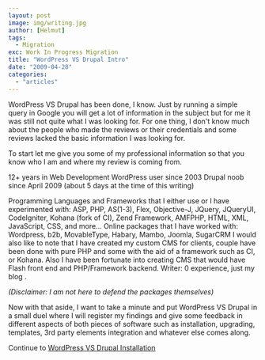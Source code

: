 ```yaml
---
layout: post
image: img/writing.jpg
author: [Helmut]
tags:
  - Migration
exc: Work In Progress Migration
title: "WordPress VS Drupal Intro"
date: "2009-04-28"
categories: 
  - "articles"
---
```


WordPress VS Drupal has been done, I know. Just by running a simple query in Google you will get a lot of information in the subject but for me it was still not quite what I was looking for. For one thing, I don't know much about the people who made the reviews or their credentials and some reviews lacked the basic information I was looking for.

To start let me give you some of my professional information so that you know who I am and where my review is coming from.

12+ years in Web Development WordPress user since 2003 Drupal noob since April 2009 (about 5 days at the time of this writing)

Programming Languages and Frameworks that I either use or I have experimented with: ASP, PHP, AS(1-3), Flex, Objective-J, JQuery, JQueryUI, CodeIgniter, Kohana (fork of CI), Zend Framework, AMFPHP, HTML, XML, JavaScript, CSS, and more... Online packages that I have worked with: Wordpress, b2b, MovableType, Habary, Mambo, Joomla, SugarCRM I would also like to note that I have created my custom CMS for clients, couple have been done with pure PHP and some with the aid of a framework such as CI, or Kohana. Also I have been fortunate into creating CMS that would have Flash front end and PHP/Framework backend. Writer: 0 experience, just my blog .

_(Disclaimer: I am not here to defend the packages themselves)_

Now with that aside, I want to take a minute and put WordPress VS Drupal in a small duel where I will register my findings and give some feedback in different aspects of both pieces of software such as installation, upgrading, templates, 3rd party elements integration and whatever else comes along.

Continue to [WordPress VS Drupal Installation](http://www.helmutgranda.com/2009/04/29/wordpress-vs-drupal-installation/)
